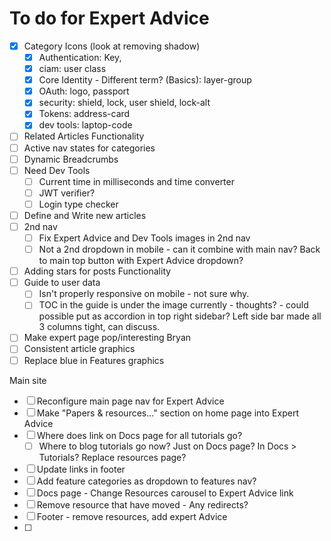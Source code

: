 To do for Expert Advice
====
* [X] Category Icons (look at removing shadow)
  - [X] Authentication: Key,  
  - [X] ciam: user class
  - [X] Core Identity - Different term? (Basics): layer-group
  - [X] OAuth: logo, passport
  - [X] security: shield, lock, user shield, lock-alt
  - [X] Tokens: address-card
  - [X] dev tools: laptop-code
* [ ] Related Articles Functionality
* [ ] Active nav states for categories
* [ ] Dynamic Breadcrumbs
* [ ] Need Dev Tools
  - [ ] Current time in milliseconds and time converter
  - [ ] JWT verifier?
  - [ ] Login type checker
* [ ] Define and Write new articles
* [ ] 2nd nav
  - [ ] Fix Expert Advice and Dev Tools images in 2nd nav
  - [ ] Not a 2nd dropdown in mobile - can it combine with main nav? Back to main top button with Expert Advice dropdown?
* [ ] Adding stars for posts Functionality
* [ ] Guide to user data
  - [ ] Isn't properly responsive on mobile - not sure why.
  - [ ] TOC in the guide is under the image currently - thoughts? - could possible put as accordion in top right sidebar? Left side bar made all 3 columns tight, can discuss.
* [ ] Make expert page pop/interesting Bryan
* [ ] Consistent article graphics
* [ ] Replace blue in Features graphics

Main site
* [ ] Reconfigure main page nav for Expert Advice
* [ ] Make "Papers & resources..." section on home page into Expert Advice
* [ ] Where does link on Docs page for all tutorials go?
  - [ ] Where to blog tutorials go now? Just on Docs page? In Docs > Tutorials? Replace resources page?
* [ ] Update links in footer
* [ ] Add feature categories as dropdown to features nav?
* [ ] Docs page - Change Resources carousel to Expert Advice link
* [ ] Remove resource that have moved - Any redirects?
* [ ] Footer - remove resources, add expert Advice
* [ ]
